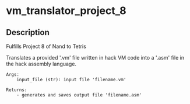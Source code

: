 # vm_translator_project_8

## Description
Fulfills Project 8 of Nand to Tetris 

Translates a provided '.vm' file written in hack VM code into a '.asm' file in the hack assembly language.

    Args:
        input_file (str): input file 'filename.vm'

    Returns:
        - generates and saves output file 'filename.asm'